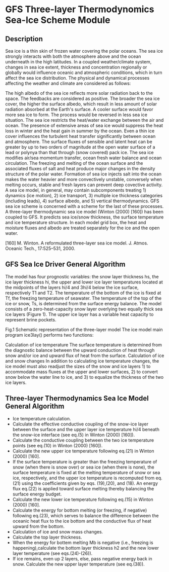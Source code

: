 # GFS Three-layer Thermodynomics Sea-Ice Scheme Module

## Description

Sea ice is a thin skin of frozen water covering the polar oceans. The sea ice strongly interacts with both the
atmosphere above and the ocean underneath in the high latitudes. In a coupled weather/climate system, changes in
sea ice extent, thickness and concentration regionally or globally would influence oceanic and atmospheric
conditions, which in turn affect the sea ice distribution. The physical and dynamical processes affecting the
weather and climate are considered as follows:

The high albedo of the sea ice reflects more solar radiation back to the space. The feedbacks are considered as
positive. The broader the sea ice cover, the higher the surface albedo, which result in less amount of solar
radiation absorbed at the Earth's surface. A cooler surface would favor more sea ice to form. The process would
be reversed in less sea ice situation.
The sea ice restricts the heat/water exchange between the air and ocean. The presence of extensive areas of sea
ice would suppress the heat loss in winter and the heat gain in summer by the ocean. Even a thin ice cover
influences the turbulent heat transfer significantly between ocean and atmosphere. The surface fluxes of sensible
and latent heat can be greater by up to two orders of magnitude at the open water surface of a lead or polynya
than that through (snow covered) pack ice.
The sea ice modifies air/sea momentum transfer, ocean fresh water balance and ocean circulation. The freezing
and melting of the ocean surface and the associated fluxes of salt and heat produce major changes in the density
structure of the polar water. Formation of sea ice injects salt into the ocean makes the water heavier and more
convectively unstable, conversely when melting occurs, stable and fresh layers can prevent deep covective activity.
A sea ice model, in general, may contain subcomponents treating 1) dynamics (ice motion), 2) ice transport,
3) multiple ice thickness categories (including leads), 4) surface albedo, and 5) vertical thermodynamics.
GFS sea ice scheme is concerned with a scheme for the last of these processes. A three-layer thermodynamic sea
ice model (Winton (2000) [160]) has been coupled to GFS. It predicts sea ice/snow thickness, the surface temperature
and ice temperature structure. In each model grid box, the heat and moisture fluxes and albedo are treated
separately for the ice and the open water.

[160] M. Winton. A reformulated three-layer sea ice model. J. Atmos. Oceanic Tech., 17:525–531, 2000.

## GFS Sea Ice Driver General Algorithm

The model has four prognostic variables: the snow layer thickness hs, the ice layer thickness hi, the upper
and lower ice layer temperatures located at the midpoints of the layers hi/4 and 3hi/4 below the ice surface,
respectively T1 and T2. The temperature of the bottom of the ice is fixed at Tf, the freezing temperature of
seawater. The temperature of the top of the ice or snow, Ts, is determined from the surface energy balance.
The model consists of a zero-heat-capacity snow layer overlying two equally thick sea ice layers (Figure 1).
The upper ice layer has a variable heat capacity to represent brine pockets.

Fig.1 Schematic representation of the three-layer model
The ice model main program ice3lay() performs two functions:

Calculation of ice temperature 
The surface temperature is determined from the diagnostic balance between the upward conduction of heat through
snow and/or ice and upward flux of heat from the surface.
Calculation of ice and snow changes 
In addition to calculating ice temperature changes, the ice model must also readjust the sizes of the snow and
ice layers 1) to accommodate mass fluxes at the upper and lower surfaces, 2) to convert snow below the water
line to ice, and 3) to equalize the thickness of the two ice layers.

## Three-layer Thermodynamics Sea Ice Model General Algorithm

- Ice temperature calculation.
- Calculate the effective conductive coupling of the snow-ice layer between the surface and the upper layer ice temperature hi/4 beneath the snow-ice interface (see eq.(5) in Winton (2000) [160]).
- Calculate the conductive coupling between the two ice temperature points (see eq.(10) in Winton (2000) [160]).
- Calculate the new upper ice temperature following eq.(21) in Winton (2000) [160].
- If the surface temperature is greater than the freezing temperature of snow (when there is snow over) or sea ice (when there is none), the surface temperature is fixed at the melting temperature of snow or sea ice, respectively, and the upper ice temperature is recomputed from eq.(21) using the coefficients given by eqs. (19),(20), and (18). An energy flux eq.(22) is applied toward surface melting thereby balancing the surface energy budget.
- Calculate the new lower ice temperature following eq.(15) in Winton (2000) [160].
- Calculate the energy for bottom melting (or freezing, if negative) following eq.(23), which serves to balance the difference between the oceanic heat flux to the ice bottom and the conductive flux of heat upward from the bottom.
- Calculation of ice and snow mass changes.
- Calculate the top layer thickness.
- When the energy for bottem melting Mb is negative (i.e., freezing is happening),calculate the bottom layer thickness h2 and the new lower layer temperature (see eqs.(24)-(26)).
- If ice remains, even up 2 layers, else, pass negative energy back in snow. Calculate the new upper layer temperature (see eq.(38)).
